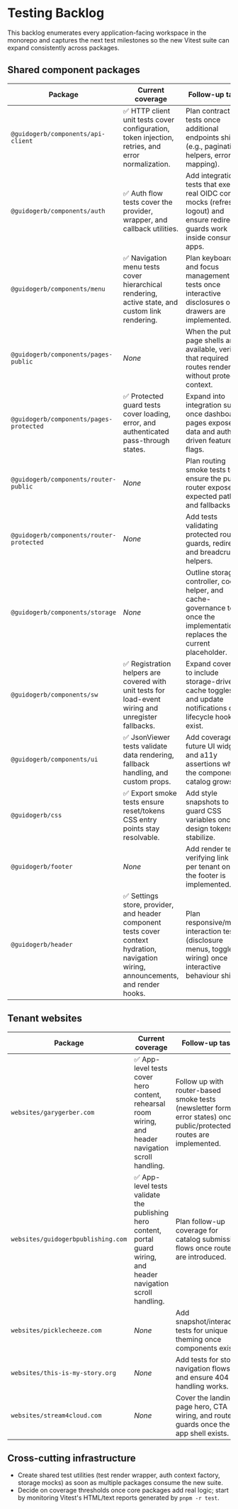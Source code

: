 # Testing Backlog

This backlog enumerates every application-facing workspace in the monorepo and captures the next test milestones so the new Vitest suite can expand consistently across packages.

## Shared component packages

| Package                                  | Current coverage                                                                                                                     | Follow-up tasks                                                                                                                      |
| ---------------------------------------- | ------------------------------------------------------------------------------------------------------------------------------------ | ------------------------------------------------------------------------------------------------------------------------------------ |
| `@guidogerb/components/api-client`       | ✅ HTTP client unit tests cover configuration, token injection, retries, and error normalization.                                    | Plan contract tests once additional endpoints ship (e.g., pagination helpers, error mapping).                                        |
| `@guidogerb/components/auth`             | ✅ Auth flow tests cover the provider, wrapper, and callback utilities.                                                              | Add integration tests that exercise real OIDC context mocks (refresh, logout) and ensure redirect guards work inside consuming apps. |
| `@guidogerb/components/menu`             | ✅ Navigation menu tests cover hierarchical rendering, active state, and custom link rendering.                                      | Plan keyboard and focus management tests once interactive disclosures or drawers are implemented.                                    |
| `@guidogerb/components/pages-public`     | _None_                                                                                                                               | When the public page shells are available, verify that required routes render without protected context.                             |
| `@guidogerb/components/pages-protected`  | ✅ Protected guard tests cover loading, error, and authenticated pass-through states.                                                | Expand into integration suites once dashboard pages expose real data and auth-driven feature flags.                                  |
| `@guidogerb/components/router-public`    | _None_                                                                                                                               | Plan routing smoke tests to ensure the public router exposes expected paths and fallbacks.                                           |
| `@guidogerb/components/router-protected` | _None_                                                                                                                               | Add tests validating protected route guards, redirects, and breadcrumb helpers.                                                      |
| `@guidogerb/components/storage`        | _None_                                                | Outline storage controller, cookie helper, and cache-governance tests once the implementation replaces the current placeholder. |
| `@guidogerb/components/sw`               | ✅ Registration helpers are covered with unit tests for load-event wiring and unregister fallbacks.                                  | Expand coverage to include storage-driven cache toggles and update notifications once lifecycle hooks exist. |
| `@guidogerb/components/ui`               | ✅ JsonViewer tests validate data rendering, fallback handling, and custom props.                                                    | Add coverage for future UI widgets and a11y assertions when the component catalog grows.                                             |
| `@guidogerb/css`                         | ✅ Export smoke tests ensure reset/tokens CSS entry points stay resolvable.                                                          | Add style snapshots to guard CSS variables once the design tokens stabilize.                                                         |
| `@guidogerb/footer`                      | _None_                                                                                                                               | Add render tests verifying link sets per tenant once the footer is implemented.                                                      |
| `@guidogerb/header`                      | ✅ Settings store, provider, and header component tests cover context hydration, navigation wiring, announcements, and render hooks. | Plan responsive/mobile interaction tests (disclosure menus, toggle wiring) once interactive behaviour ships.                         |

## Tenant websites

| Package                            | Current coverage                                                                                                     | Follow-up tasks                                                                                                       |
| ---------------------------------- | -------------------------------------------------------------------------------------------------------------------- | --------------------------------------------------------------------------------------------------------------------- |
| `websites/garygerber.com`          | ✅ App-level tests cover hero content, rehearsal room wiring, and header navigation scroll handling.                 | Follow up with router-based smoke tests (newsletter form, error states) once public/protected routes are implemented. |
| `websites/guidogerbpublishing.com` | ✅ App-level tests validate the publishing hero content, portal guard wiring, and header navigation scroll handling. | Plan follow-up coverage for catalog submission flows once routes are introduced.                                      |
| `websites/picklecheeze.com`        | _None_                                                                                                               | Add snapshot/interaction tests for unique theming once components exist.                                              |
| `websites/this-is-my-story.org`    | _None_                                                                                                               | Add tests for story navigation flows and ensure 404 handling works.                                                   |
| `websites/stream4cloud.com`        | _None_                                                                                                               | Cover the landing page hero, CTA wiring, and route guards once the app shell exists.                                  |

## Cross-cutting infrastructure

- Create shared test utilities (test render wrapper, auth context factory, storage mocks) as soon as multiple packages consume the new suite.
- Decide on coverage thresholds once core packages add real logic; start by monitoring Vitest's HTML/text reports generated by `pnpm -r test`.

